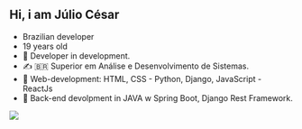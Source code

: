 ## Hi, i am Júlio César 
- Brazilian developer
- 19 years old
- 🔭 Developer in development.
- ✍ 🇧🇷 Superior em Análise e Desenvolvimento de Sistemas.
- 📖 Web-development: HTML, CSS - Python, Django, JavaScript - ReactJs
- 📖 Back-end devolpment in JAVA w Spring Boot, Django Rest Framework.
 
<a href="https://www.linkedin.com/in/j%C3%BAlio-ara%C3%BAjo-348316234?lipi=urn%3Ali%3Apage%3Ad_flagship3_profile_view_base_contact_details%3Bprs09DpoR2GFvbq8OO%2Btbg%3D%3D" target="_blank"><img src="https://img.shields.io/badge/LinkedIn-0077B5?style=for-the-badge&logo=linkedin&logoColor=white">


